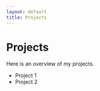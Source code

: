 ```yaml
---
layout: default
title: Projects
---
```


# Projects
Here is an overview of my projects.

- Project 1
- Project 2
